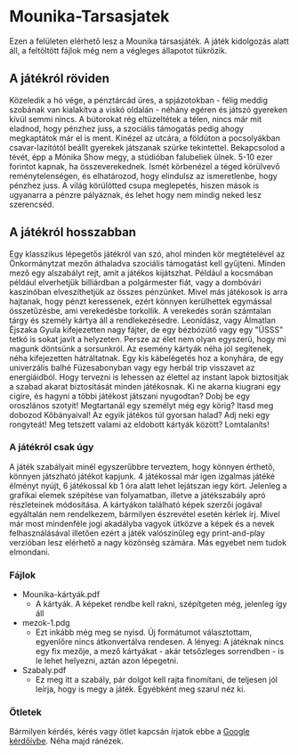 # Mounika-Tarsasjatek
Ezen a felületen elérhető lesz a Mounika társasjáték. A játék kidolgozás alatt áll, a feltöltött fájlok még nem a végleges állapotot tükrözik.

## A játékról röviden
Közeledik a hó vége, a pénztárcád üres, a spjázotokban - félig meddig szobának van kialakítva a viskó oldalán - néhány egéren és játszó gyereken kívül semmi nincs. A bútorokat rég eltüzeltétek a télen, nincs már mit eladnod, hogy pénzhez juss, a szociális támogatás pedig ahogy megkaptátok már el is ment. Kinézel az utcára, a földúton a pocsolyákban csavar-lazítótól beállt gyerekek játszanak szürke tekintettel.
Bekapcsolod a tévét, épp a Mónika Show megy, a stúdióban falubeliek ülnek. 5-10 ezer forintot kapnak, ha összeverekednek. 
Ismét körbenézel a téged körülvevő reménytelenségen, és elhatározod, hogy elindulsz az ismeretlenbe, hogy pénzhez juss. A világ körülötted csupa meglepetés, hiszen mások is ugyanarra a pénzre pályáznak, és lehet hogy nem mindig neked lesz szerencséd.  

## A játékról hosszabban
Egy klasszikus lépegetős játékról van szó, ahol minden kör megtételével az Önkormánytzat mezőn áthaladva szociális támogatást kell gyűjteni. Minden mező egy alszabályt rejt, amit a játékos kijátszhat. Például a kocsmában például elverhetjük billiárdban a polgármester fiát, vagy a dombóvári kaszinóban elveszíthetjük az összes pénzünket.
Mivel más játékosok is arra hajtanak, hogy pénzt keressenek, ezért könnyen kerülhettek egymással összetűzésbe, ami verekedésbe torkollik. A verekedés során számtalan tárgy és személy kártya áll a rendlekezésedre. Leonídász, vagy Álmatlan Éjszaka Gyula kifejezetten nagy fájter, de egy bézbózütő vagy egy "ÜSSS" tetkó is sokat javít a helyzeten.
Persze az élet nem olyan egyszerű, hogy mi magunk döntsünk a sorsunkról. Az esemény kártyák néha jól segítenek, néha kifejezetten hátráltatnak. Egy kis kábelégetés hoz a konyhára, de egy univerzális balhé Füzesabonyban vagy egy herbál trip visszavet az energiáidból. 
Hogy tervezni is lehessen az élettel az instant lapok biztosítják a szabad akarat biztosítását minden játékosnak. Ki ne akarna kiugrani egy cigire, és hagyni a többi játékost játszani nyugodtan? Dobj be egy oroszlános szotyit! Megtartanál egy személyt még egy körig? Itasd meg dobozod Kőbányaival! Az egyik játékos túl gyorsan halad? Adj neki egy rongyteát! Meg tetszett valami az eldobott kártyák között? Lomtalaníts! 

### A játékról csak úgy
A játék szabályait minél egyszerűbbre terveztem, hogy könnyen érthető, könnyen játszható játékot kapjunk. 4 játékossal már igen izgalmas játéké élményt nyújt, 6 játékossal kb 1 óra alatt lehet lejátszan iegy kört.
Jelenleg a grafikai elemek szépítése van folyamatban, illetve a játékszabály apró részleteinek módosítása. A kártyákon található képek szerzői jogával egyáltalán nem rendelkezem, bármilyen észrevétel esetén kérlek írj. 
Mivel már most mindenféle jogi akadályba vagyok ütközve a képek és a nevek felhasználásával illetően ezért a játék valószínűleg egy print-and-play verzióban lesz elérhető a nagy közönség számára. 
Más egyebet nem tudok elmondani. 

### Fájlok
- Mounika-kártyák.pdf
	- A kártyák. A képeket rendbe kell rakni, szépítgeten még, jelenleg így áll
- mezok-1.pdg
	- Ezt inkább még meg se nyisd. Új formátumot választottam, egyenlőre nincs átkonvertálva rendesen. A lényeg: A játéknak nincs egy fix mezője, a mező kártyákat - akár tetsőzleges sorrendben - is le lehet helyezni, aztán azon lépegetni. 
- Szabaly.pdf
	- Ez meg itt a szabály, pár dolgot kell rajta finomítani, de teljesen jól leírja, hogy is megy a játék. Egyébként meg szarul néz ki.

### Ötletek
Bármilyen kérdés, kérés vagy ötlet kapcsán írjatok ebbe a [Google kérdőívbe](https://docs.google.com/forms/d/e/1FAIpQLSfnDmnWgObuTmDs4vYiNq5fLQ4cfNaE6icHeDSVjGfw9FK6vw/viewform). Néha majd ránézek.

 

